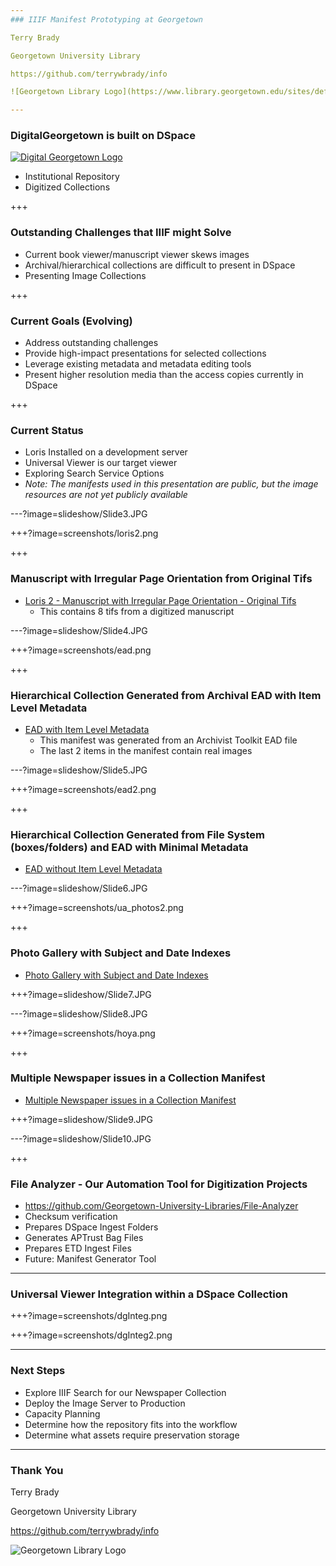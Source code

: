 ```yaml
---
### IIIF Manifest Prototyping at Georgetown

Terry Brady 

Georgetown University Library

https://github.com/terrywbrady/info

![Georgetown Library Logo](https://www.library.georgetown.edu/sites/default/files/library-logo.png)

---
```

### DigitalGeorgetown is built on DSpace

[![Digital Georgetown Logo](https://www.library.georgetown.edu/sites/default/files/dg-logo-100.png)](https://repository.library.georgetown.edu)

- Institutional Repository
- Digitized Collections

+++
### Outstanding Challenges that IIIF might Solve

- Current book viewer/manuscript viewer skews images
- Archival/hierarchical collections are difficult to present in DSpace
- Presenting Image Collections

+++
### Current Goals (Evolving)

- Address outstanding challenges
- Provide high-impact presentations for selected collections
- Leverage existing metadata and metadata editing tools
- Present higher resolution media than the access copies currently in DSpace

+++
### Current Status
- Loris Installed on a development server
- Universal Viewer is our target viewer
- Exploring Search Service Options
- *Note: The manifests used in this presentation are public, but the image resources are not yet publicly available*

---?image=slideshow/Slide3.JPG

+++?image=screenshots/loris2.png

+++
### Manuscript with Irregular Page Orientation from Original Tifs
- [Loris 2 - Manuscript with Irregular Page Orientation - Original Tifs](http://universalviewer.io/uv.html?manifest=https://raw.githubusercontent.com/Georgetown-University-Libraries/testManifests/master/loris2.json)
  - This contains 8 tifs from a digitized manuscript

---?image=slideshow/Slide4.JPG

+++?image=screenshots/ead.png

+++
### Hierarchical Collection Generated from Archival EAD with Item Level Metadata

- [EAD with Item Level Metadata](http://universalviewer.io/uv.html?manifest=https://raw.githubusercontent.com/Georgetown-University-Libraries/testManifests/master/ead.json)
  - This manifest was generated from an Archivist Toolkit EAD file
  - The last 2 items in the manifest contain real images
  
---?image=slideshow/Slide5.JPG

+++?image=screenshots/ead2.png

+++
### Hierarchical Collection Generated from File System (boxes/folders) and EAD with Minimal Metadata
- [EAD without Item Level Metadata](http://universalviewer.io/uv.html?manifest=https://raw.githubusercontent.com/Georgetown-University-Libraries/testManifests/master/ead2.json)

---?image=slideshow/Slide6.JPG

+++?image=screenshots/ua_photos2.png

+++
### Photo Gallery with Subject and Date Indexes
- [Photo Gallery with Subject and Date Indexes](http://universalviewer.io/uv.html?manifest=https://raw.githubusercontent.com/Georgetown-University-Libraries/testManifests/master/ua_photos2.json)

+++?image=slideshow/Slide7.JPG

---?image=slideshow/Slide8.JPG

+++?image=screenshots/hoya.png

+++
### Multiple Newspaper issues in a Collection Manifest
- [Multiple Newspaper issues in a Collection Manifest](http://universalviewer.io/uv.html?manifest=https://raw.githubusercontent.com/Georgetown-University-Libraries/testManifests/master/hoyacoll.json)

+++?image=slideshow/Slide9.JPG

---?image=slideshow/Slide10.JPG

+++ 
### File Analyzer - Our Automation Tool for Digitization Projects
- https://github.com/Georgetown-University-Libraries/File-Analyzer
- Checksum verification
- Prepares DSpace Ingest Folders
- Generates APTrust Bag Files
- Prepares ETD Ingest Files
- Future: Manifest Generator Tool

---
### Universal Viewer Integration within a DSpace Collection

+++?image=screenshots/dgInteg.png

+++?image=screenshots/dgInteg2.png

---
### Next Steps
- Explore IIIF Search for our Newspaper Collection
- Deploy the Image Server to Production
- Capacity Planning
- Determine how the repository fits into the workflow
- Determine what assets require preservation storage

---
### Thank You

Terry Brady

Georgetown University Library

https://github.com/terrywbrady/info

![Georgetown Library Logo](https://www.library.georgetown.edu/sites/default/files/library-logo.png)
